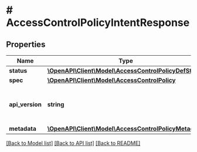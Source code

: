 # # AccessControlPolicyIntentResponse

## Properties

Name | Type | Description | Notes
------------ | ------------- | ------------- | -------------
**status** | [**\OpenAPI\Client\Model\AccessControlPolicyDefStatus**](AccessControlPolicyDefStatus.md) |  | [optional]
**spec** | [**\OpenAPI\Client\Model\AccessControlPolicy**](AccessControlPolicy.md) |  | [optional]
**api_version** | **string** | API Version of the Nutanix v3 API framework. | [default to '3.1.0']
**metadata** | [**\OpenAPI\Client\Model\AccessControlPolicyMetadata**](AccessControlPolicyMetadata.md) |  |

[[Back to Model list]](../../README.md#models) [[Back to API list]](../../README.md#endpoints) [[Back to README]](../../README.md)
